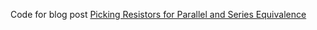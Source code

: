  Code for blog post [Picking Resistors for Parallel and Series Equivalence](https://jurasofish.github.io/picking-resistors-for-parallel-and-series-equivalence.html)
